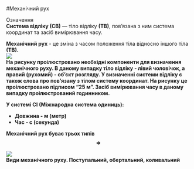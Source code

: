#Механічний рух

<div class="eoz-wrap">
<span class="eoz">Означення</span>
<div class="eoz-text">
<b>Система вiдлiку (СВ)</b> — тiло вiдлiку <b>(ТВ)</b>, пов’язана з ним система координат
та засiб вимiрювання часу.
<p></p>
<b>Механiчний рух</b> - це змiна з часом положення тiла <p1>вiдносно</p1> iншого тiла <b>(ТВ)<b>.
</div>
</div>

<img src="https://rawgit.com/chudaol/ed-era-book-physics/master/images/chapter_1/1.svg" class="image"/>



<div class="caption">На рисунку проiлюстровано необхiднi компоненти для визначення механiчного руху. В даному випадку <b>тiло вiдлiку</b> - лiвий чоловiчок, а правий (рухомий) - об’єкт розгляду. У визначеннi системи вiдлiку є також слова про пов’язану з тiлом систему координат. На рисунку це проiлюстровано пiдписом “<b>25 м</b>”. Засiб вимiрювання часу в даному випадку проiлюстрований годинником.</div>

<p1>У системі СІ (Міжнародна система одиниць):</p1>
* Довжина - м (метр)
* Час - с (секунда)

**Механічний рух буває трьох типів** $$\Rightarrow$$

<img class="image"  src="https://rawgit.com/chudaol/ed-era-book-physics/master/images/chapter_1/2.svg" />


<div class="caption">Види механiчного руху. Поступальний, обертальний, коливальний</div>